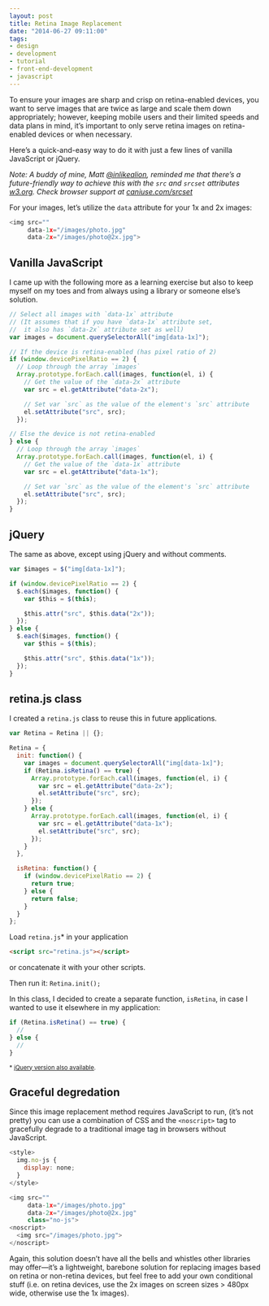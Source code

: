 ```yaml
---
layout: post
title: Retina Image Replacement
date: "2014-06-27 09:11:00"
tags:
- design
- development
- tutorial
- front-end-development
- javascript
---
```


To ensure your images are sharp and crisp on retina-enabled devices, you want to serve images that are twice as large and scale them down appropriately; however, keeping mobile users and their limited speeds and data plans in mind, it’s important to only serve retina images on retina-enabled devices or when necessary.

Here’s a quick-and-easy way to do it with just a few lines of vanilla JavaScript or jQuery.

<!--more-->

_Note: A buddy of mine, Matt [@inlikealion](https://twitter.com/inlikealion), reminded me that there’s a future-friendly way to achieve this with the `src` and `srcset` attributes [w3.org](http://www.w3.org/html/wg/drafts/srcset/w3c-srcset/#additions-to-the-img-element). Check browser support at [caniuse.com/srcset](http://caniuse.com/srcset)_

For your images, let’s utilize the `data` attribute for your 1x and 2x images:

```js
<img src=""
     data-1x="/images/photo.jpg"
     data-2x="/images/photo@2x.jpg">
```

## Vanilla JavaScript

I came up with the following more as a learning exercise but also to keep myself on my toes and from always using a library or someone else’s solution.

```js
// Select all images with `data-1x` attribute
// (It assumes that if you have `data-1x` attribute set,
//  it also has `data-2x` attribute set as well)
var images = document.querySelectorAll("img[data-1x]");

// If the device is retina-enabled (has pixel ratio of 2)
if (window.devicePixelRatio == 2) {
  // Loop through the array `images`
  Array.prototype.forEach.call(images, function(el, i) {
    // Get the value of the `data-2x` attribute
    var src = el.getAttribute("data-2x");

    // Set var `src` as the value of the element's `src` attribute
    el.setAttribute("src", src);
  });

// Else the device is not retina-enabled
} else {
  // Loop through the array `images`
  Array.prototype.forEach.call(images, function(el, i) {
    // Get the value of the `data-1x` attribute
    var src = el.getAttribute("data-1x");

    // Set var `src` as the value of the element's `src` attribute
    el.setAttribute("src", src);
  });
}
```

## jQuery

The same as above, except using jQuery and without comments.

```js
var $images = $("img[data-1x]");

if (window.devicePixelRatio == 2) {
  $.each($images, function() {
    var $this = $(this);

    $this.attr("src", $this.data("2x"));
  });
} else {
  $.each($images, function() {
    var $this = $(this);

    $this.attr("src", $this.data("1x"));
  });
}
```

## retina.js class

I created a `retina.js` class to reuse this in future applications.

```js
var Retina = Retina || {};

Retina = {
  init: function() {
    var images = document.querySelectorAll("img[data-1x]");
    if (Retina.isRetina() == true) {
      Array.prototype.forEach.call(images, function(el, i) {
        var src = el.getAttribute("data-2x");
        el.setAttribute("src", src);
      });
    } else {
      Array.prototype.forEach.call(images, function(el, i) {
        var src = el.getAttribute("data-1x");
        el.setAttribute("src", src);
      });
    }
  },

  isRetina: function() {
    if (window.devicePixelRatio == 2) {
      return true;
    } else {
      return false;
    }
  }
};
```

Load `retina.js`* in your application

```html
<script src="retina.js"></script>
```

or concatenate it with your other scripts.

Then run it: `Retina.init();`

In this class, I decided to create a separate function, `isRetina`, in case I wanted to use it elsewhere in my application:

```js
if (Retina.isRetina() == true) {
  //
} else {
  //
}
```

<small>* [jQuery version also available](https://gist.github.com/jonsuh/25eecda57806ef0ee51f#file-retina-jquery-js).</small>

## Graceful degredation

Since this image replacement method requires JavaScript to run, (it’s not pretty) you can use a combination of CSS and the `<noscript>` tag to gracefully degrade to a traditional image tag in browsers without JavaScript.

```js
<style>
  img.no-js {
    display: none;
  }
</style>

<img src=""
     data-1x="/images/photo.jpg"
     data-2x="/images/photo@2x.jpg"
     class="no-js">
<noscript>
  <img src="/images/photo.jpg">
</noscript>
```

Again, this solution doesn’t have all the bells and whistles other libraries may offer—it’s a lightweight, barebone solution for replacing images based on retina or non-retina devices, but feel free to add your own conditional stuff (i.e. on retina devices, use the 2x images on screen sizes > 480px wide, otherwise use the 1x images).
